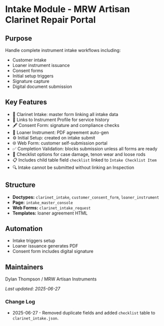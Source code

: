 # Intake Module - MRW Artisan Clarinet Repair Portal

## Purpose
Handle complete instrument intake workflows including:
- Customer intake
- Loaner instrument issuance
- Consent forms
- Initial setup triggers
- Signature capture
- Digital document submission

## Key Features
- 📄 Clarinet Intake: master form linking all intake data
- 🔗 Links to Instrument Profile for service history
- 🖋️ Consent Form: signature and compliance checks
- 🎷 Loaner Instrument: PDF agreement auto-gen
- ⚙️ Initial Setup: created on intake submit
- 🌐 Web Form: customer self-submission portal
- ✅ Completion Validation: blocks submission unless all forms are ready
- 📝 Checklist options for case damage, tenon wear and loose rods
- 📋 Includes child table field `checklist` linked to `Intake Checklist Item`
- 🔍 Intake cannot be submitted without linking an Inspection

## Structure
- **Doctypes:** `clarinet_intake`, `customer_consent_form`, `loaner_instrument`
- **Page:** `intake_master_console`
- **Web Forms:** `clarinet_intake_request`
- **Templates:** loaner agreement HTML

## Automation
- Intake triggers setup
- Loaner issuance generates PDF
- Consent form includes digital signature

## Maintainers
Dylan Thompson / MRW Artisan Instruments

_Last updated: 2025-06-27_

### Change Log
- 2025-06-27 - Removed duplicate fields and added `checklist` table to `clarinet_intake.json`.
